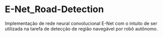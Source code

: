 # E-Net_Road-Detection
Implementação de rede neural convolucional E-Net com o intuito de ser utilizada na tarefa de detecção de região navegável por robô autônomo.
